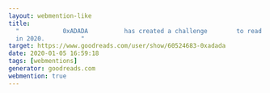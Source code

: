 ```yaml
---
layout: webmention-like
title:
  "            0xADADA          has created a challenge        to read 40 books
  in 2020.          "
target: https://www.goodreads.com/user/show/60524683-0xadada
date: 2020-01-05 16:59:18
tags: [webmentions]
generator: goodreads.com
webmention: true
---
```

